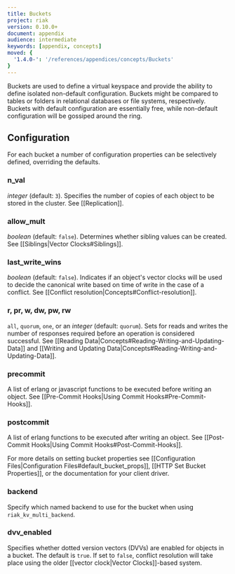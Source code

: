 ```yaml
---
title: Buckets
project: riak
version: 0.10.0+
document: appendix
audience: intermediate
keywords: [appendix, concepts]
moved: {
  '1.4.0-': '/references/appendices/concepts/Buckets'
}
---
```


Buckets are used to define a virtual keyspace and provide the ability to define
isolated non-default configuration. Buckets might be compared to tables or
folders in relational databases or file systems, respectively. Buckets with
default configuration are essentially free, while non-default configuration will
be gossiped around the ring.

## Configuration

For each bucket a number of configuration properties can be selectively defined,
overriding the defaults.

### n_val

*integer* (default: `3`). Specifies the number of copies of each object to be
stored in the cluster. See [[Replication]].

### allow_mult

*boolean* (default: `false`). Determines whether sibling values can be created.
See [[Siblings|Vector Clocks#Siblings]].

### last_write_wins

*boolean* (default: `false`). Indicates if an object's vector clocks will be
used to decide the canonical write based on time of write in the case of a
conflict. See [[Conflict resolution|Concepts#Conflict-resolution]].

### r, pr, w, dw, pw, rw

`all`, `quorum`, `one`, or an *integer* (default: `quorum`). Sets for reads and
writes the number of responses required before an operation is considered
successful. See [[Reading Data|Concepts#Reading-Writing-and-Updating-Data]] and [[Writing and
Updating Data|Concepts#Reading-Writing-and-Updating-Data]].

### precommit

A list of erlang or javascript functions to be executed before writing an
object. See [[Pre-Commit Hooks|Using Commit Hooks#Pre-Commit-Hooks]].

### postcommit

A list of erlang functions to be executed after writing an object. See
[[Post-Commit Hooks|Using Commit Hooks#Post-Commit-Hooks]].

For more details on setting bucket properties see [[Configuration
Files|Configuration Files#default_bucket_props]],
[[HTTP Set Bucket Properties]], or the documentation for your client driver.

### backend
Specify which named backend to use for the bucket when using `riak_kv_multi_backend`.

### dvv_enabled
Specifies whether dotted version vectors (DVVs) are enabled for objects in a bucket. The default is `true`. If set to `false`, conflict resolution will take place using the older [[vector clock|Vector Clocks]]-based system.